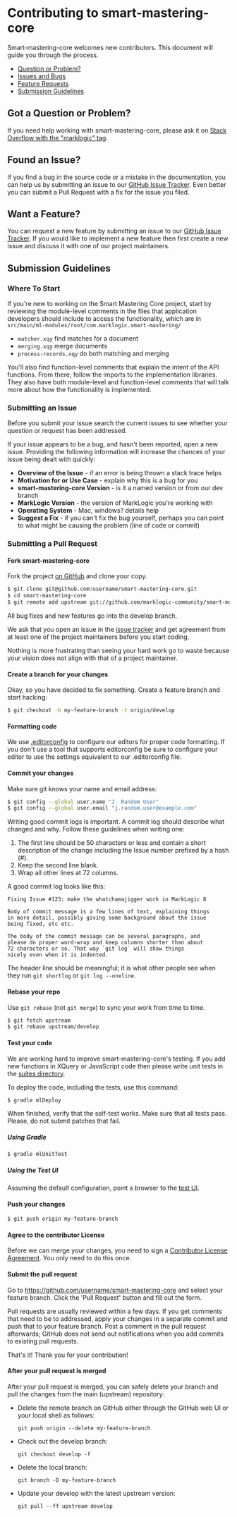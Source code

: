 # Contributing to smart-mastering-core

Smart-mastering-core welcomes new contributors. This document will guide you
through the process.

 - [Question or Problem?](#question)
 - [Issues and Bugs](#issue)
 - [Feature Requests](#feature)
 - [Submission Guidelines](#submit)
 
## <a name="question"></a> Got a Question or Problem?

If you need help working with smart-mastering-core, please ask it on [Stack
Overflow with the "marklogic" tag][stackoverflow]. 

## <a name="issue"></a> Found an Issue?
If you find a bug in the source code or a mistake in the documentation, you 
can help us by submitting an issue to our [GitHub Issue Tracker][issue tracker]. 
Even better you can submit a Pull Request with a fix for the issue you filed.

## <a name="feature"></a> Want a Feature?
You can request a new feature by submitting an issue to our [GitHub Issue 
Tracker][issue tracker].  If you would like to implement a new feature then 
first create a new issue and discuss it with one of our project maintainers.

## <a name="submit"></a> Submission Guidelines

### Where To Start
If you're new to working on the Smart Mastering Core project, start by 
reviewing the module-level comments in the files that application developers
should include to access the functionality, which are in 
`src/main/ml-modules/root/com.marklogic.smart-mastering/`

- `matcher.xqy` find matches for a document
- `merging.xqy` merge documents
- `process-records.xqy` do both matching and merging

You'll also find function-level comments that explain the intent of the API
functions. From there, follow the imports to the implementation libraries. They
also have both module-level and function-level comments that will talk more 
about how the functionality is implemented. 

### Submitting an Issue
Before you submit your issue search the current issues to see whether your 
question or request has been addressed. 

If your issue appears to be a bug, and hasn't been reported, open a new issue.
Providing the following information will increase the chances of your issue 
being dealt with quickly:

* **Overview of the Issue** - if an error is being thrown a stack trace helps
* **Motivation for or Use Case** - explain why this is a bug for you
* **smart-mastering-core Version** - is it a named version or from our dev branch
* **MarkLogic Version** - the version of MarkLogic you're working with
* **Operating System** - Mac, windows? details help
* **Suggest a Fix** - if you can't fix the bug yourself, perhaps you can point to what might be
  causing the problem (line of code or commit)

### Submitting a Pull Request

#### Fork smart-mastering-core

Fork the project [on GitHub](https://github.com/marklogic-community/smart-mastering-core/fork) 
and clone
your copy.

```sh
$ git clone git@github.com:username/smart-mastering-core.git
$ cd smart-mastering-core
$ git remote add upstream git://github.com/marklogic-community/smart-mastering-core.git
```

All bug fixes and new features go into the develop branch. 

We ask that you open an issue in the [issue tracker][] and get agreement from
at least one of the project maintainers before you start coding.

Nothing is more frustrating than seeing your hard work go to waste because
your vision does not align with that of a project maintainer.


#### Create a branch for your changes

Okay, so you have decided to fix something. Create a feature branch
and start hacking:

```sh
$ git checkout -b my-feature-branch -t origin/develop
```

#### Formatting code

We use [.editorconfig][] to configure our editors for proper code formatting. If you don't
use a tool that supports editorconfig be sure to configure your editor to use the settings
equivalent to our .editorconfig file.

#### Commit your changes

Make sure git knows your name and email address:

```sh
$ git config --global user.name "J. Random User"
$ git config --global user.email "j.random.user@example.com"
```

Writing good commit logs is important. A commit log should describe what
changed and why. Follow these guidelines when writing one:

1. The first line should be 50 characters or less and contain a short
   description of the change including the Issue number prefixed by a hash (#).
2. Keep the second line blank.
3. Wrap all other lines at 72 columns.

A good commit log looks like this:

```
Fixing Issue #123: make the whatchamajigger work in MarkLogic 8

Body of commit message is a few lines of text, explaining things
in more detail, possibly giving some background about the issue
being fixed, etc etc.

The body of the commit message can be several paragraphs, and
please do proper word-wrap and keep columns shorter than about
72 characters or so. That way `git log` will show things
nicely even when it is indented.
```

The header line should be meaningful; it is what other people see when they
run `git shortlog` or `git log --oneline`.

#### Rebase your repo

Use `git rebase` (not `git merge`) to sync your work from time to time.

```sh
$ git fetch upstream
$ git rebase upstream/develop
```


#### Test your code

We are working hard to improve smart-mastering-core's testing. If you add new 
functions in XQuery or JavaScript code then please write unit tests in the 
[suites directory](https://github.com/marklogic-community/smart-mastering-core/tree/master/src/test/ml-modules/root/test/suites).

To deploy the code, including the tests, use this command:

```sh
$ gradle mlDeploy
```

When finished, verify that the self-test works. Make sure that all tests pass. 
Please, do not submit patches that fail.

##### Using Gradle

```sh
$ gradle mlUnitTest
```

##### Using the Test UI

Assuming the default configuration, point a browser to the [test UI][test ui]. 

#### Push your changes

```sh
$ git push origin my-feature-branch
```

#### Agree to the contributor License
Before we can merge your changes, you need to sign a [Contributor License 
Agreement][cla]. You only need to do this once.

#### Submit the pull request

Go to https://github.com/username/smart-mastering-core and select your feature 
branch. Click the 'Pull Request' button and fill out the form.

Pull requests are usually reviewed within a few days. If you get comments
that need to be to addressed, apply your changes in a separate commit and push 
that to your feature branch. Post a comment in the pull request afterwards; 
GitHub does not send out notifications when you add commits to existing pull 
requests.

That's it! Thank you for your contribution!

#### After your pull request is merged

After your pull request is merged, you can safely delete your branch and pull the changes
from the main (upstream) repository:

* Delete the remote branch on GitHub either through the GitHub web UI or your local shell as follows:

    ```shell
    git push origin --delete my-feature-branch
    ```

* Check out the develop branch:

    ```shell
    git checkout develop -f
    ```

* Delete the local branch:

    ```shell
    git branch -D my-feature-branch
    ```

* Update your develop with the latest upstream version:

    ```shell
    git pull --ff upstream develop
    ```

[issue tracker]: https://github.com/marklogic-community/smart-mastering-core/issues
[.editorconfig]: http://editorconfig.org/
[stackoverflow]: http://stackoverflow.com/questions/ask?tags=marklogic
[test ui]: http://localhost:8042/test
[cla]: http://developer.marklogic.com/products/cla
